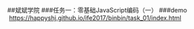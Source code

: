 ##斌斌学院
###任务一：零基础JavaScript编码（一）
###demo  https://happyshj.github.io/ife2017/binbin/task_01/index.html

